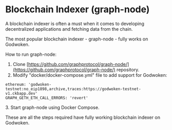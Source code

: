 # Blockchain Indexer (graph-node)

A blockchain indexer is often a must when it comes to developing decentralized applications and fetching data from the chain.

The most popular blockchain indexer - graph-node - fully works on Godwoken.

How to run graph-node:

1. Clone [https://github.com/graphprotocol/graph-node/](https://github.com/graphprotocol/graph-node/) repository.
2. Modify "docker/docker-compose.yml" file to add support for Godwoken:

```
ethereum: 'godwoken-testnet:no_eip1898,archive,traces:https://godwoken-testnet-v1.ckbapp.dev'
GRAPH_GETH_ETH_CALL_ERRORS: 'revert'
```

3\. Start graph-node using Docker Compose.



These are all the steps required have fully working blockchain indexer on Godwoken.
